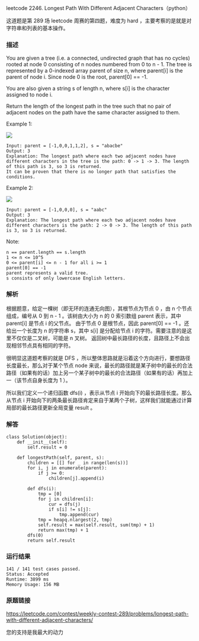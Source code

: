leetcode  2246. Longest Path With Different Adjacent Characters（python）


这道题是第 289 场 leetcode 周赛的第四题，难度为 hard ，主要考察的是就是对字符串和列表的基本操作。

### 描述

You are given a tree (i.e. a connected, undirected graph that has no cycles) rooted at node 0 consisting of n nodes numbered from 0 to n - 1. The tree is represented by a 0-indexed array parent of size n, where parent[i] is the parent of node i. Since node 0 is the root, parent[0] == -1.

You are also given a string s of length n, where s[i] is the character assigned to node i.

Return the length of the longest path in the tree such that no pair of adjacent nodes on the path have the same character assigned to them.



Example 1:


![](https://assets.leetcode.com/uploads/2022/03/25/testingdrawio.png)

	Input: parent = [-1,0,0,1,1,2], s = "abacbe"
	Output: 3
	Explanation: The longest path where each two adjacent nodes have different characters in the tree is the path: 0 -> 1 -> 3. The length of this path is 3, so 3 is returned.
	It can be proven that there is no longer path that satisfies the conditions. 
	
Example 2:

![](https://assets.leetcode.com/uploads/2022/03/25/graph2drawio.png)

	Input: parent = [-1,0,0,0], s = "aabc"
	Output: 3
	Explanation: The longest path where each two adjacent nodes have different characters is the path: 2 -> 0 -> 3. The length of this path is 3, so 3 is returned.





Note:

	n == parent.length == s.length
	1 <= n <= 10^5
	0 <= parent[i] <= n - 1 for all i >= 1
	parent[0] == -1
	parent represents a valid tree.
	s consists of only lowercase English letters.


### 解析

根据题意，给定一棵树（即无环的连通无向图），其根节点为节点 0 ，由 n 个节点组成，编号从 0 到 n - 1 。该树由大小为 n 的 0 索引数组 parent 表示，其中 parent[i] 是节点 i 的父节点。 由于节点 0 是根节点，因此 parent[0] == -1 。还给出一个长度为 n 的字符串 s，其中 s[i] 是分配给节点 i 的字符。需要注意的是这里不仅仅是二叉树，可能是 n 叉树。 返回树中最长路径的长度，且路径上不会出现相邻节点具有相同的字符。

很明显这道题考察的就是 DFS ，所以整体思路就是沿着这个方向进行，要想路径长度最长，那么对于某个节点 node 来说，最长的路径就是某子树中的最长的合法路径（如果有的话）加上另一个某子树中的最长的合法路径（如果有的话）再加上一（该节点自身长度为 1 ）。

所以我们定义一个递归函数 dfs(i) ，表示从节点 i 开始向下的最长路径长度。那么从节点 i 开始向下的两条最长路径肯定来自于某两个子树，这样我们就能通过计算局部的最长路径更新全局变量 result 。

### 解答
				

	class Solution(object):
	    def __init__(self):
	        self.result = 0
	
	    def longestPath(self, parent, s):
	        children = [[] for _ in range(len(s))]
	        for i, j in enumerate(parent):
	            if j >= 0:
	                children[j].append(i)
	
	        def dfs(i):
	            tmp = [0]
	            for j in children[i]:
	                cur = dfs(j)
	                if s[i] != s[j]:
	                    tmp.append(cur)
	            tmp = heapq.nlargest(2, tmp)
	            self.result = max(self.result, sum(tmp) + 1)
	            return max(tmp) + 1
	        dfs(0)
	        return self.result
            	      
			
### 运行结果



	141 / 141 test cases passed.
	Status: Accepted
	Runtime: 3899 ms
	Memory Usage: 156 MB

### 原题链接

https://leetcode.com/contest/weekly-contest-289/problems/longest-path-with-different-adjacent-characters/

您的支持是我最大的动力
